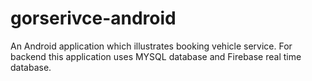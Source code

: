 # gorserivce-android
An Android application which illustrates booking vehicle service. For backend this application uses MYSQL database and Firebase real time database.
